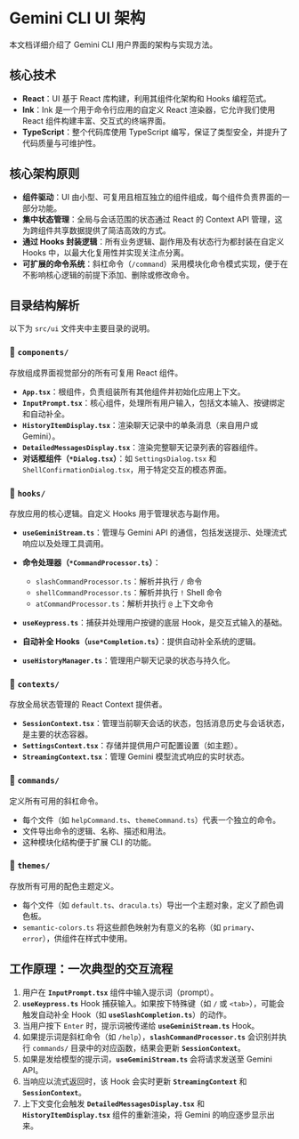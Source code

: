 # Gemini CLI UI 架构

本文档详细介绍了 Gemini CLI 用户界面的架构与实现方法。

## 核心技术

- **React**：UI 基于 React 库构建，利用其组件化架构和 Hooks 编程范式。
- **Ink**：Ink 是一个用于命令行应用的自定义 React 渲染器，它允许我们使用 React 组件构建丰富、交互式的终端界面。
- **TypeScript**：整个代码库使用 TypeScript 编写，保证了类型安全，并提升了代码质量与可维护性。

## 核心架构原则

- **组件驱动**：UI 由小型、可复用且相互独立的组件组成，每个组件负责界面的一部分功能。
- **集中状态管理**：全局与会话范围的状态通过 React 的 Context API 管理，这为跨组件共享数据提供了简洁高效的方式。
- **通过 Hooks 封装逻辑**：所有业务逻辑、副作用及有状态行为都封装在自定义 Hooks 中，以最大化复用性并实现关注点分离。
- **可扩展的命令系统**：斜杠命令（`/command`）采用模块化命令模式实现，便于在不影响核心逻辑的前提下添加、删除或修改命令。

## 目录结构解析

以下为 `src/ui` 文件夹中主要目录的说明。

### 📂 `components/`

存放组成界面视觉部分的所有可复用 React 组件。

- **`App.tsx`**：根组件，负责组装所有其他组件并初始化应用上下文。
- **`InputPrompt.tsx`**：核心组件，处理所有用户输入，包括文本输入、按键绑定和自动补全。
- **`HistoryItemDisplay.tsx`**：渲染聊天记录中的单条消息（来自用户或 Gemini）。
- **`DetailedMessagesDisplay.tsx`**：渲染完整聊天记录列表的容器组件。
- **对话框组件（`*Dialog.tsx`）**：如 `SettingsDialog.tsx` 和 `ShellConfirmationDialog.tsx`，用于特定交互的模态界面。

### 📂 `hooks/`

存放应用的核心逻辑。自定义 Hooks 用于管理状态与副作用。

- **`useGeminiStream.ts`**：管理与 Gemini API 的通信，包括发送提示、处理流式响应以及处理工具调用。
- **命令处理器（`*CommandProcessor.ts`）**：
  - `slashCommandProcessor.ts`：解析并执行 `/` 命令
  - `shellCommandProcessor.ts`：解析并执行 `!` Shell 命令
  - `atCommandProcessor.ts`：解析并执行 `@` 上下文命令

- **`useKeypress.ts`**：捕获并处理用户按键的底层 Hook，是交互式输入的基础。
- **自动补全 Hooks（`use*Completion.ts`）**：提供自动补全系统的逻辑。
- **`useHistoryManager.ts`**：管理用户聊天记录的状态与持久化。

### 📂 `contexts/`

存放全局状态管理的 React Context 提供者。

- **`SessionContext.tsx`**：管理当前聊天会话的状态，包括消息历史与会话状态，是主要的状态容器。
- **`SettingsContext.tsx`**：存储并提供用户可配置设置（如主题）。
- **`StreamingContext.tsx`**：管理 Gemini 模型流式响应的实时状态。

### 📂 `commands/`

定义所有可用的斜杠命令。

- 每个文件（如 `helpCommand.ts`、`themeCommand.ts`）代表一个独立的命令。
- 文件导出命令的逻辑、名称、描述和用法。
- 这种模块化结构便于扩展 CLI 的功能。

### 📂 `themes/`

存放所有可用的配色主题定义。

- 每个文件（如 `default.ts`、`dracula.ts`）导出一个主题对象，定义了颜色调色板。
- `semantic-colors.ts` 将这些颜色映射为有意义的名称（如 `primary`、`error`），供组件在样式中使用。

## 工作原理：一次典型的交互流程

1. 用户在 **`InputPrompt.tsx`** 组件中输入提示词（prompt）。
2. **`useKeypress.ts`** Hook 捕获输入。如果按下特殊键（如 `/` 或 `<tab>`），可能会触发自动补全 Hook（如 **`useSlashCompletion.ts`**）的动作。
3. 当用户按下 `Enter` 时，提示词被传递给 **`useGeminiStream.ts`** Hook。
4. 如果提示词是斜杠命令（如 `/help`），**`slashCommandProcessor.ts`** 会识别并执行 `commands/` 目录中的对应函数，结果会更新 **`SessionContext`**。
5. 如果是发给模型的提示词，**`useGeminiStream.ts`** 会将请求发送至 Gemini API。
6. 当响应以流式返回时，该 Hook 会实时更新 **`StreamingContext`** 和 **`SessionContext`**。
7. 上下文变化会触发 **`DetailedMessagesDisplay.tsx`** 和 **`HistoryItemDisplay.tsx`** 组件的重新渲染，将 Gemini 的响应逐步显示出来。
